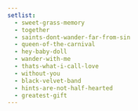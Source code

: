 ```yaml
---
setlist:
  - sweet-grass-memory
  - together
  - saints-dont-wander-far-from-sin
  - queen-of-the-carnival
  - hey-baby-doll
  - wander-with-me
  - thats-what-i-call-love
  - without-you
  - black-velvet-band
  - hints-are-not-half-hearted
  - greatest-gift
---
```

